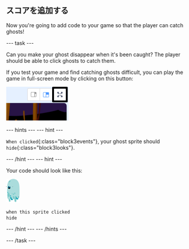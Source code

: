 ## スコアを追加する

Now you're going to add code to your game so that the player can catch ghosts!

\--- task \---

Can you make your ghost disappear when it's been caught? The player should be able to click ghosts to catch them.

If you test your game and find catching ghosts difficult, you can play the game in full-screen mode by clicking on this button:

![screenshot](images/ghost-fullscreen-annotated.png)

\--- hints \--- \--- hint \---

`When clicked`{:class="block3events"}, your ghost sprite should `hide`{:class="block3looks"}.

\--- /hint \--- \--- hint \---

Your code should look like this:

![ghost-sprite](images/ghost-sprite.png)

```blocks3
when this sprite clicked
hide
```

\--- /hint \--- \--- /hints \---

\--- /task \---